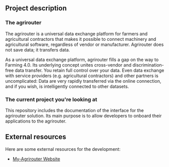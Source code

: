 
## Project description

### The agrirouter

The agrirouter is a universal data exchange platform for farmers and agricultural contractors that makes it possible to connect machinery and agricultural software, regardless of vendor or manufacturer. Agrirouter does not save data; it transfers data.

As a universal data exchange platform, agrirouter fills a gap on the way to Farming 4.0. Its underlying concept unites cross-vendor and discrimination-free data transfer. You retain full control over your data. Even data exchange with service providers (e.g. agricultural contractors) and other partners is uncomplicated: Data are very rapidly transferred via the online connection, and if you wish, is intelligently connected to other datasets.

### The current project you're looking at

This repository includes the documentation of the interface for the agrirouter solution.
Its main purpose is to allow developers to onboard their applications to the agrirouter.

## External resources

Here are some external resources for the development:

 *  [My-Agrirouter Website](https://www.my-agrirouter.com)
